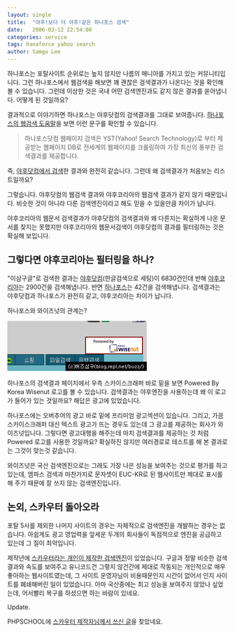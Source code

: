 ```yaml
---
layout: single
title:  "야후!보다 더 야후!같은 하나포스 검색"
date:   2006-02-12 22:54:00
categories: service
tags: hanaforce yahoo search
author: Samgu Lee
---
```

하나포스는 포탈사이트 순위로는 높지 않지만 나름의 매니아를 가지고 있는 커뮤니티입니다. 그런 하나포스에서 웹검색을 해보면 꽤 괜찮은 검색결과가 나온다는 것을 확인해 볼 수 있습니다. 그런데 이상한 것은 국내 어떤 검색엔진과도 같지 않은 결과를 쏟아냅니다. 어떻게 된 것일까요?

결과적으로 이야기하면 하나포스는 야후닷컴의 검색결과를 그대로 보여줍니다. [하나포스의 웹검색 도움말](http://search.hanafos.com/help/help_01_01_03.asp)을 보면 이런 문구를 확인할 수 있습니다.

> 하나포스닷컴 웹페이지 검색은 YST(Yahoo! Search Technology)로 부터 제공받는 웹페이지 DB로 전세계의 웹페이지를 크롤링하여 가장 최신의 풍부한 검색결과를 제공합니다.

즉, [야후닷컴에서 검색](http://search.yahoo.com)한 결과와 완전히 같습니다. 그런데 왜 검색결과가 처음보는 리스트일까요?

그렇습니다. 야후닷컴의 웹검색 결과와 야후코리아의 웹검색 결과가 같지 않기 때문입니다. 비슷한 것이 아니라 다른 검색엔진이라고 해도 믿을 수 있을만큼 차이가 납니다.

야후코리아의 웹문서 검색결과가 야후닷컴의 검색결과와 왜 다른지는 확실하게 나온 문서를 찾지는 못했지만 야후코리아의 웹문서검색이 야후닷컴의 결과를 필터링하는 것은 확실해 보입니다.

## 그렇다면 야후코리아는 필터링을 하나?

"이삼구글"로 검색한 결과는 [야후닷컴](http://search.yahoo.com/search?p=%EC%9D%B4%EC%82%BC%EA%B5%AC%EA%B8%80&amp;prssweb=Search&amp;ei=UTF-8&amp;meta=vl%3Dlang_ko&amp;fl=1&amp;vl=lang_ko&amp;fr=sfp&amp;b=1)(한글검색으로 세팅)이 6830건인데 반해 [야후코리아](http://kr.search.yahoo.com/search/web?p=%C0%CC%BB%EF%B1%B8%B1%DB&amp;ret=1&amp;fr=kr-search_top&amp;x=29&amp;y=16)는 2900건을 검색해냅니다. 반면 [하나포스](http://search.hanafos.com/Web/SC_Web.asp?cpage=3&amp;query=%C0%CC%BB%EF%B1%B8%B1%DB)는 42건을 검색해냅니다. 검색결과는 야후닷컴과 하나포스가 완전히 같고, 야후코리아는 차이가 납니다.

하나포스와 와이즈넛의 관계는?

![powered by 와이즈넛](/assets/wisenut_in_hanafos-732590.jpg)

하나포스의 검색결과 페이지에서 우측 스카이스크래퍼 바로 밑을 보면 Powered By Korea Wisenut 로고를 볼 수 있습니다. 검색결과는 야후엔진을 사용하는데 왜 이 로고가 들어가 있는 것일까요? 해답은 광고에 있었습니다.

하나포스에는 오버추어의 광고 바로 밑에 프리미엄 광고섹션이 있습니다. 그리고, 가끔 스카이스크래퍼 대신 텍스트 광고가 뜨는 경우도 있는데 그 광고를 제공하는 회사가 와이즈넛입니다. 그렇다면 광고대행을 해주는데 마치 검색결과를 제공하는 것 처럼 Powered 로고를 사용한 것일까요? 확실하진 않지만 여러경로로 테스트를 해 본 결과로는 그것이 맞는것 같습니다.

와이즈넛은 국산 검색엔진으로는 그래도 가장 나은 성능을 보여주는 것으로 평가를 하고 있는데, 엠파스 검색과 마찬가지로 문자셋이 EUC-KR로 된 웹사이트만 제대로 표시를 해 주기 때문에 잘 쓰지 않는 검색엔진입니다.

## 논외, 스카우터 돌아오라

포탈 5사를 제외한 나머지 사이트의 경우는 자체적으로 검색엔진을 개발하는 경우는 없습니다. 아쉽게도 광고 영업력을 앞세운 두개의 회사들이 독점적으로 엔진을 공급하고 있는데 그 질이 최악입니다.

제작년에 [스카우터라는 개인이 제작한 검색엔진](http://sunny.nic.com/cgi-bin/whois?domain=skouter.com)이 있었습니다. 구글과 정말 비슷한 검색결과와 속도를 보여주고 유니코드건 그렇지 않건간에 제대로 작동되는 개인적으로 매우 좋아하는 웹사이트였는데, 그 사이트 운영자님이 비용때문인지 시간이 없어서 인지 사이트를 폐쇄해버린 일이 있었습니다. 아마 국산중에는 최고 성능을 보여주지 않았나 싶었는데, 어서빨리 복구를 하셨으면 하는 바람이 있네요.

Update.

PHPSCHOOL에 [스카우터 제작자님께서 쓰신 글](https://www.phpschool.com/gnuboard4/bbs/board.php?bo_table=forum&wr_id=65165)을 찾았네요.